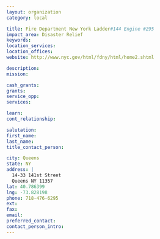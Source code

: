 ```yaml
---
layout: organization
category: local

title: Fire Department New York Ladder#144 Engine #295
impact_area: Disaster Relief
keywords: 
location_services: 
location_offices: 
website: http://www.nyc.gov/html/fdny/html/home2.shtml

description: 
mission: 

cash_grants: 
grants: 
service_opp: 
services: 

learn: 
cont_relationship: 

salutation: 
first_name: 
last_name: 
title_contact_person: 

city: Queens
state: NY
address: |
  14-33 141st Street     
  Queens NY 11357
lat: 40.786399
lng: -73.828198
phone: 718-476-6295
ext: 
fax: 
email: 
preferred_contact: 
contact_person_intro: 
---
```

